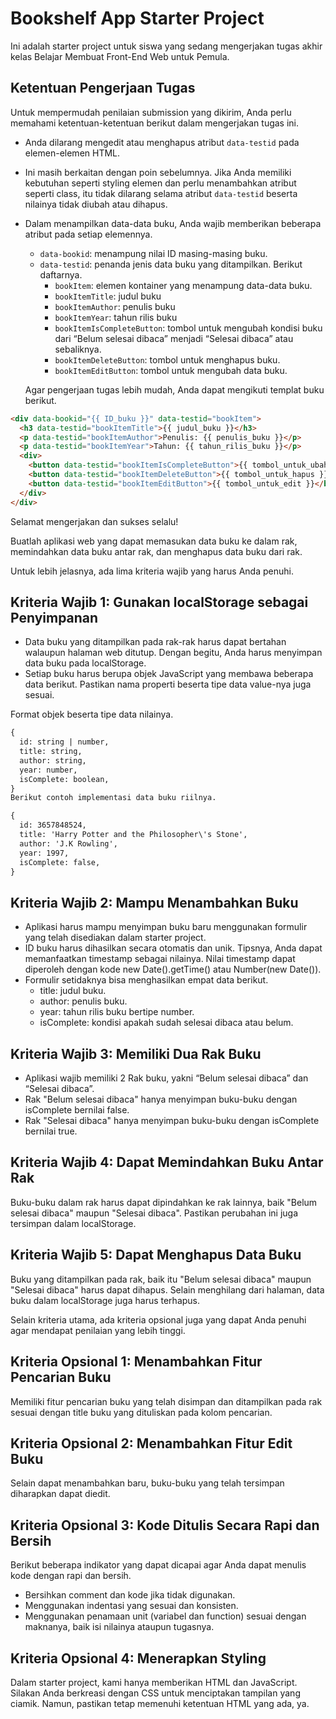 # Bookshelf App Starter Project

Ini adalah starter project untuk siswa yang sedang mengerjakan tugas akhir kelas Belajar Membuat Front-End Web untuk Pemula.

## Ketentuan Pengerjaan Tugas

Untuk mempermudah penilaian submission yang dikirim, Anda perlu memahami ketentuan-ketentuan berikut dalam mengerjakan tugas ini.

- Anda dilarang mengedit atau menghapus atribut `data-testid` pada elemen-elemen HTML.
- Ini masih berkaitan dengan poin sebelumnya. Jika Anda memiliki kebutuhan seperti styling elemen dan perlu menambahkan atribut seperti class, itu tidak dilarang selama atribut `data-testid` beserta nilainya tidak diubah atau dihapus.
- Dalam menampilkan data-data buku, Anda wajib memberikan beberapa atribut pada setiap elemennya.

  - `data-bookid`: menampung nilai ID masing-masing buku.
  - `data-testid`: penanda jenis data buku yang ditampilkan. Berikut daftarnya.
    - `bookItem`: elemen kontainer yang menampung data-data buku.
    - `bookItemTitle`: judul buku
    - `bookItemAuthor`: penulis buku
    - `bookItemYear`: tahun rilis buku
    - `bookItemIsCompleteButton`: tombol untuk mengubah kondisi buku dari “Belum selesai dibaca” menjadi “Selesai dibaca” atau sebaliknya.
    - `bookItemDeleteButton`: tombol untuk menghapus buku.
    - `bookItemEditButton`: tombol untuk mengubah data buku.

  Agar pengerjaan tugas lebih mudah, Anda dapat mengikuti templat buku berikut.

```html
<div data-bookid="{{ ID_buku }}" data-testid="bookItem">
  <h3 data-testid="bookItemTitle">{{ judul_buku }}</h3>
  <p data-testid="bookItemAuthor">Penulis: {{ penulis_buku }}</p>
  <p data-testid="bookItemYear">Tahun: {{ tahun_rilis_buku }}</p>
  <div>
    <button data-testid="bookItemIsCompleteButton">{{ tombol_untuk_ubah_kondisi }}</button>
    <button data-testid="bookItemDeleteButton">{{ tombol_untuk_hapus }}</button>
    <button data-testid="bookItemEditButton">{{ tombol_untuk_edit }}</button>
  </div>
</div>
```

Selamat mengerjakan dan sukses selalu!

Buatlah aplikasi web yang dapat memasukan data buku ke dalam rak, memindahkan data buku antar rak, dan menghapus data buku dari rak.

Untuk lebih jelasnya, ada lima kriteria wajib yang harus Anda penuhi.

## Kriteria Wajib 1: Gunakan localStorage sebagai Penyimpanan
- Data buku yang ditampilkan pada rak-rak harus dapat bertahan walaupun halaman web ditutup. Dengan begitu, Anda harus menyimpan data buku pada localStorage.
- Setiap buku harus berupa objek JavaScript yang membawa beberapa data berikut. Pastikan nama properti beserta tipe data value-nya juga sesuai.

Format objek beserta tipe data nilainya.
```html
{
  id: string | number,
  title: string,
  author: string,
  year: number,
  isComplete: boolean,
}
Berikut contoh implementasi data buku riilnya.

{
  id: 3657848524,
  title: 'Harry Potter and the Philosopher\'s Stone',
  author: 'J.K Rowling',
  year: 1997,
  isComplete: false,
}
```

## Kriteria Wajib 2: Mampu Menambahkan Buku
- Aplikasi harus mampu menyimpan buku baru menggunakan formulir yang telah disediakan dalam starter project.
- ID buku harus dihasilkan secara otomatis dan unik. Tipsnya, Anda dapat memanfaatkan timestamp sebagai nilainya. Nilai timestamp dapat diperoleh dengan kode new Date().getTime() atau Number(new Date()).
- Formulir setidaknya bisa menghasilkan empat data berikut.
    - title: judul buku.
    - author: penulis buku.
    - year: tahun rilis buku bertipe number.
    - isComplete: kondisi apakah sudah selesai dibaca atau belum.


## Kriteria Wajib 3: Memiliki Dua Rak Buku
- Aplikasi wajib memiliki 2 Rak buku, yakni “Belum selesai dibaca” dan “Selesai dibaca”.
- Rak "Belum selesai dibaca" hanya menyimpan buku-buku dengan isComplete bernilai false.
- Rak "Selesai dibaca" hanya menyimpan buku-buku dengan isComplete bernilai true.


## Kriteria Wajib 4: Dapat Memindahkan Buku Antar Rak
Buku-buku dalam rak harus dapat dipindahkan ke rak lainnya, baik "Belum selesai dibaca" maupun "Selesai dibaca". Pastikan perubahan ini juga tersimpan dalam localStorage.



## Kriteria Wajib 5: Dapat Menghapus Data Buku
Buku yang ditampilkan pada rak, baik itu "Belum selesai dibaca" maupun "Selesai dibaca" harus dapat dihapus. Selain menghilang dari halaman, data buku dalam localStorage juga harus terhapus.

Selain kriteria utama, ada kriteria opsional juga yang dapat Anda penuhi agar mendapat penilaian yang lebih tinggi.

## Kriteria Opsional 1: Menambahkan Fitur Pencarian Buku
Memiliki fitur pencarian buku yang telah disimpan dan ditampilkan pada rak sesuai dengan title buku yang dituliskan pada kolom pencarian.

## Kriteria Opsional 2: Menambahkan Fitur Edit Buku
Selain dapat menambahkan baru, buku-buku yang telah tersimpan diharapkan dapat diedit.

## Kriteria Opsional 3: Kode Ditulis Secara Rapi dan Bersih
Berikut beberapa indikator yang dapat dicapai agar Anda dapat menulis kode dengan rapi dan bersih.

- Bersihkan comment dan kode jika tidak digunakan.
- Menggunakan indentasi yang sesuai dan konsisten.
- Menggunakan penamaan unit (variabel dan function) sesuai dengan maknanya, baik isi nilainya ataupun tugasnya.

## Kriteria Opsional 4: Menerapkan Styling
Dalam starter project, kami hanya memberikan HTML dan JavaScript. Silakan Anda berkreasi dengan CSS untuk menciptakan tampilan yang ciamik. Namun, pastikan tetap memenuhi ketentuan HTML yang ada, ya.
